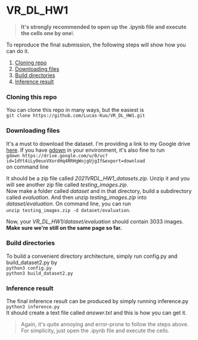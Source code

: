 # VR_DL_HW1
> **It's strongly recommended to open up the .ipynb file and execute the cells one by one**\

To reproduce the final submission, the following steps will show how you can do it.
1. [Cloning repo](#cloning-this-repo)
2. [Downloading files](#downloading-files)
3. [Build directories](#build-directories)
4. [Inference result](#inference-result)

### Cloning this repo
You can clone this repo in many ways, but the easiest is\
`git clone https://github.com/Lucas-Kuo/VR_DL_HW1.git`

### Downloading files
It's a must to download the dataset.
I'm providing a link to my Google drive [here](https://drive.google.com/file/d/1dYt4iLy0euxVXordHq4RRHgWojgUjgIf/view?usp=sharing).
If you have [gdown](https://github.com/wkentaro/gdown) in your environment, it's also fine to run\
`gdown https://drive.google.com/u/0/uc?id=1dYt4iLy0euxVXordHq4RRHgWojgUjgIf&export=download`\
on command line

It should be a zip file called *2021VRDL_HW1_datasets.zip*. Unzip it and you will see another zip file called *testing_images.zip*.\
Now make a folder called *dataset* and in that directory, build a subdirectory called *evaluation*. And then unzip *testing_images.zip* into *dataset/evaluation*.
On command line, you can run\
`unzip testing_images.zip -d dataset/evaluation`.

Now, your *VR_DL_HW1/dataset/evaluation* should contain 3033 images.\
**Make sure we're still on the same page so far.**

### Build directories
To build a convenient directory architecture, simply run config.py and build_dataset2.py by\
`python3 config.py` \
`python3 build_dataset2.py`

### Inference result
The final inference result can be produced by simply running inference.py\
`python3 inference.py`\
It should create a text file called *answer.txt* and this is how you can get it.

> Again, it's quite annoying and error-prone to follow the steps above. For simplicity, just open the .ipynb file and execute the cells.
